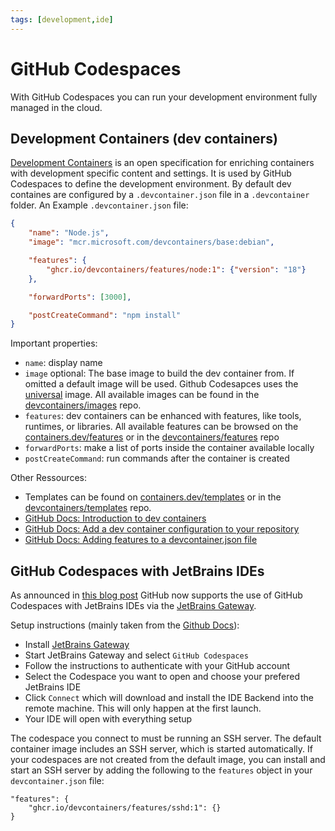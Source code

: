 ```yaml
---
tags: [development,ide]
---
```


# GitHub Codespaces

With GitHub Codespaces you can run your development environment fully managed in the cloud.

## Development Containers (dev containers)

[Development Containers](https://containers.dev/) is an open specification for enriching containers with development specific content and settings. It is used by GitHub Codespaces to define the development environment. By default dev containes are configured by a `.devcontainer.json` file in a `.devcontainer` folder. An Example `.devcontainer.json` file:

```json
{
	"name": "Node.js",
    "image": "mcr.microsoft.com/devcontainers/base:debian",

	"features": {
		"ghcr.io/devcontainers/features/node:1": {"version": "18"}
	},

	"forwardPorts": [3000],

	"postCreateCommand": "npm install"
}
```

Important properties:
- `name`: display name
- `image` optional: The base image to build the dev container from. If omitted a default image will be used. Github Codesapces uses the [universal](https://github.com/devcontainers/images/tree/main/src/universal) image. All available images can be found in the [devcontainers/images](https://github.com/devcontainers/images/tree/main/src) repo.
- `features`: dev containers can be enhanced with features, like tools, runtimes, or libraries. All available features can be browsed on the [containers.dev/features](https://containers.dev/features) or in the [devcontainers/features](https://github.com/devcontainers/features/tree/main/src) repo
- `forwardPorts`: make a list of ports inside the container available locally
- `postCreateCommand`: run commands after the container is created

Other Ressources:
- Templates can be found on [containers.dev/templates](https://containers.dev/templates) or in the [devcontainers/templates](https://github.com/devcontainers/templates/tree/main/src) repo.
- [GitHub Docs: Introduction to dev containers](https://docs.github.com/en/codespaces/setting-up-your-project-for-codespaces/introduction-to-dev-containers)
- [GitHub Docs: Add a dev container configuration to your repository](https://docs.github.com/en/codespaces/setting-up-your-project-for-codespaces/setting-up-your-project-for-codespaces)
- [GitHub Docs: Adding features to a devcontainer.json file](https://docs.github.com/en/codespaces/setting-up-your-project-for-codespaces/adding-features-to-a-devcontainer-file)

## GitHub Codespaces with JetBrains IDEs

As announced in [this blog post](https://github.blog/changelog/2022-11-09-github-codespaces-with-jetbrains-ides-public-beta/) GitHub now supports the use of GitHub Codespaces with JetBrains IDEs via the [JetBrains Gateway](https://www.jetbrains.com/remote-development/gateway/).

Setup instructions (mainly taken from the [Github Docs](https://docs.github.com/en/codespaces/developing-in-codespaces/using-github-codespaces-in-your-jetbrains-ide)):

- Install [JetBrains Gateway](https://www.jetbrains.com/remote-development/gateway/)
- Start JetBrains Gateway and select `GitHub Codespaces`
- Follow the instructions to authenticate with your GitHub account
- Select the Codespace you want to open and choose your prefered JetBrains IDE
- Click `Connect` which will download and install the IDE Backend into the remote machine. This will only happen at the first launch.
- Your IDE will open with everything setup

The codespace you connect to must be running an SSH server. The default container image includes an SSH server, which is started automatically. If your codespaces are not created from the default image, you can install and start an SSH server by adding the following to the `features` object in your `devcontainer.json` file:

```jsonc
"features": {
    "ghcr.io/devcontainers/features/sshd:1": {}
}
```


